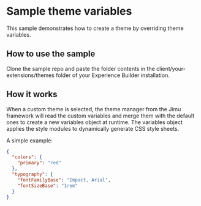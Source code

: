# Sample theme variables 
This sample demonstrates how to create a theme by overriding theme variables.

## How to use the sample
Clone the sample repo and paste the folder contents in the client/your-extensions/themes
folder of your Experience Builder installation. 

## How it works

When a custom theme is selected, the theme manager from the Jimu framework will read the custom variables and merge them with the default ones to create a new variables object at runtime. The variables object applies the style modules to dynamically generate CSS style sheets.

A simple example:

```json
{
  "colors": {
    "primary": "red"
  },
  "typography": {
    "fontFamilyBase": "Impact, Arial",
    "fontSizeBase": "1rem"
  }
}

```
